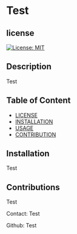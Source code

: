 
  # Test

  ## license
  [![License: MIT](https://img.shields.io/badge/License-MIT-yellow.svg)](https://opensource.org/licenses/MIT)

  ## Description
  Test

  ## Table of Content
  - [LICENSE](#license)
  - [INSTALLATION](#installation)
  - [USAGE](#usage)
  - [CONTRIBUTION](#contribution)

  ## Installation
  Test

  ## Contributions
  Test

  Contact: Test

  Github: Test
